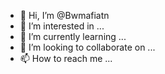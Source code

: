 - 👋 Hi, I’m @Bwmafiatn
- 👀 I’m interested in ...
- 🌱 I’m currently learning ...
- 💞️ I’m looking to collaborate on ...
- 📫 How to reach me ...

<!---
Bwmafiatn/Bwmafiatn is a ✨ special ✨ repository because its `README.md` (this file) appears on your GitHub profile.
You can click the Preview link to take a look at your changes.
--->
